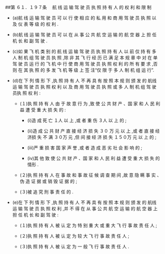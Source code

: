 ##第 ６１．１９７条 　航 线 运 输 驾 驶 员 执 照 持 有 人 的 权 利 和 限 制

- (a)航 线 运 输 驾 驶 员 可 以 行 使 相 应 的 私 用 和 商 用 驾 驶 员 执 照 以 及 仪 表 等 级 的 权 利 .

- (b)航 线 运 输 驾 驶 员 可 以 在 从 事 公 共 航 空 运 输 的 航 空 器 上 担 任 机 长 和 副 驾 驶 .

- (c)如 果 飞 机 类 别 的 航 线 运 输 驾 驶 员 执 照 持 有 人 以 前 仅 持 有 多 人 制 机 组 驾 驶 员 执 照 ,除 非 其 飞 行 经 历 已 满 足 本 规 章 中 对 在 单 驾 驶 员 运 行 的 飞 机 中 行 使 商 用 驾 驶 员 执 照 权 利 的 所 有 要 求 ,否 则 在 其 执 照 的 多 发 飞 机 等 级 上 签 注“仅 限 于 多 人 制 机 组 运 行”.

- (d)在 下 列 情 形 下 ,执 照 持 有 人 不 再 具 有 按 照 本 规 则 颁 发 的 航线 运 输 驾 驶 员 执 照 权 利 以 及 商 用 驾 驶 员 执 照 或 多 人 制 机 组 驾 驶 员执 照 权 利 : 

  + (１)执 照 持 有 人 由 于 故 意 行 为 ,致 使 公 共 财 产 、国 家 和 人 民 利益 遭 受 重 大 损 失 的 :

    * (i)造 成 死 亡 １人 以 上 ,或 者 重 伤 ３人 以 上 的 ; 

    * (ii)造 成 公 共 财 产 直 接 经 济 损 失 ３０ 万 元 以 上 ,或 者 直 接 经 济损 失 不 满 ３０万 元 ,但 间 接 经 济 损 失 １５０万 元 以 上 的 ;

    * (iii)严 重 损 害 国 家 声 誉 ,或 者 造 成 恶 劣 社 会 影 响 的 ; 

    * (iv)其 他 致 使 公 共 财 产 、国 家 和 人 民 利 益 遭 受 重 大 损 失 的 情形 .

  + (２)执 照 持 有 人 在 事 故 和 事 故 征 候 调 查 期 间 ,故 意 隐 瞒 事 实 、伪 造 证 据 或 销 毁 证 据 的 ;

  + (３)被 追 究 刑 事 责 任 的 . 

- (e)在 下 列 情 形 下 ,执 照 持 有 人 不 再 具 有 按 照 本 规 则 颁 发 的 航线 运 输 驾 驶 员 执 照 权 利 ,并 不 得 在 从 事 公 共 航 空 运 输 的 航 空 器 上 担 任 机 长 和 副 驾 驶 :

  + (１)执 照 持 有 人 被 认 定 为 特 别 重 大 或 重 大 飞 行 事 故 责 任 人 ; 

  + (２)执 照 持 有 人 被 认 定 为 较 大 飞 行 事 故 责 任 人 ; 

  + (３)执 照 持 有 人 被 认 定 为 一 般 飞 行 事 故 责 任 人 .

